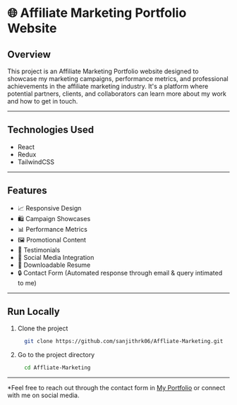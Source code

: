 # 🌐 Affiliate Marketing Portfolio Website

## Overview
This project is an Affiliate Marketing Portfolio website designed to showcase my marketing campaigns, performance metrics, and professional achievements in the affiliate marketing industry. It's a platform where potential partners, clients, and collaborators can learn more about my work and how to get in touch.

---
## Technologies Used

- React
- Redux
- TailwindCSS

---
## Features

- 📈 Responsive Design
- 🛍️ Campaign Showcases
- 📊 Performance Metrics
- 🖼️ Promotional Content
- 💬 Testimonials
- 📱 Social Media Integration
- 📄 Downloadable Resume
- 🔒 Contact Form (Automated response through email & query intimated to me)

---
## Run Locally

1. Clone the project

    ```bash
      git clone https://github.com/sanjithrk06/Affliate-Marketing.git
    ```

2. Go to the project directory

    ```bash
      cd Affliate-Marketing
    ```

---
*Feel free to reach out through the contact form in [My Portfolio](https://sanjith-portfolio.netlify.app/) or connect with me on social media.
